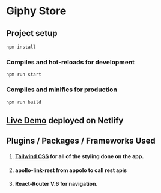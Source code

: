 # Giphy Store

## Project setup

```
npm install
```

### Compiles and hot-reloads for development

```
npm run start
```

### Compiles and minifies for production

```
npm run build
```

## [Live Demo](cool-shortbread-7209de) deployed on Netlify

## Plugins / Packages / Frameworks Used

1. #### [Tailwind CSS](https://tailwindcss.com/) for all of the styling done on the app.
2. #### apollo-link-rest from appolo to call rest apis

3. #### React-Router V.6 for navigation.
